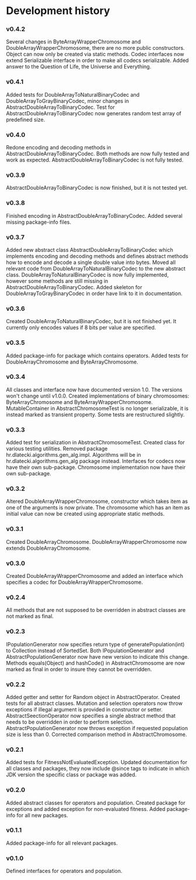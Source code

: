 # Development history

### v0.4.2
Several changes in ByteArrayWrapperChromosome and DoubleArrayWrapperChromosome, there are no more public constructors.
Object can now only be created via static methods. Codec interfaces now extend Serializable interface in order to make
all codecs serializable. Added answer to the Question of Life, the Universe and Everything.

### v0.4.1
Added tests for DoubleArrayToNaturalBinaryCodec and DoubleArrayToGrayBinaryCodec, minor changes in
AbstractDoubleArrayToBinaryCodec. Test for AbstractDoubleArrayToBinaryCodec now generates random test array of
predefined size.

### v0.4.0
Redone encoding and decoding methods in AbstractDoubleArrayToBinaryCodec. Both methods are now fully tested and work
as expected. AbstractDoubleArrayToBinaryCodec is not fully tested.

### v0.3.9
AbstractDoubleArrayToBinaryCodec is now finished, but it is not tested yet.

### v0.3.8
Finished encoding in AbstractDoubleArrayToBinaryCodec. Added several missing package-info files.

### v0.3.7
Added new abstract class AbstractDoubleArrayToBinaryCodec which implements encoding and decoding methods and defines
abstract methods how to encode and decode a single double value into bytes. Moved all relevant code from
DoubleArrayToNaturalBinaryCodec to the new abstract class. DoubleArrayToNaturalBinaryCodec is now fully implemented,
however some methods are still missing in AbstractDoubleArrayToBinaryCodec. Added skeleton for
DoubleArrayToGrayBinaryCodec in order have link to it in documentation.

### v0.3.6
Created DoubleArrayToNaturalBinaryCodec, but it is not finished yet. It currently only encodes values if 8 bits per
value are specified.

### v0.3.5
Added package-info for package which contains operators. Added tests for DoubleArrayChromosome and ByteArrayChromosome.

### v0.3.4
All classes and interface now have documented version 1.0. The versions won't change until v1.0.0. Created
implementations of binary chromosomes: ByteArrayChromosome and ByteArrayWrapperChromosome. MutableContainer in
AbstractChromosomeTest is no longer serializable, it is instead marked as transient property. Some tests are
restructured slightly.

### v0.3.3
Added test for serialization in AbstractChromosomeTest. Created class for various testing utilities. Removed package
hr.dlatecki.algorithms.gen\_alg.impl. Algorithms will be in hr.dlatecki.algorithms.gen\_alg package instead. Interfaces
for codecs now have their own sub-package. Chromosome implementation now have their own sub-package.

### v0.3.2
Altered DoubleArrayWrapperChromosome, constructor which takes item as one of the arguments is now private. The
chromosome which has an item as initial value can now be created using appropriate static methods.

### v0.3.1
Created DoubleArrayChromosome. DoubleArrayWrapperChromosome now extends DoubleArrayChromosome.

### v0.3.0
Created DoubleArrayWrapperChromosome and added an interface which specifies a codec for DoubleArrayWrapperChromosome.

### v0.2.4
All methods that are not supposed to be overridden in abstract classes are not marked as final.

### v0.2.3
IPopulationGenerator now specifies return type of generatePopulation(int) to Collection instead of SortedSet.
Both IPopulationGenerator and AbstractPopulationGenerator now have new version to indicate this change. Methods
equals(Object) and hashCode() in AbstractChromosome are now marked as final in order to insure they cannot be
overridden.

### v0.2.2
Added getter and setter for Random object in AbstractOperator. Created tests for all abstract classes. Mutation and
selection operators now throw exceptions if illegal argument is provided in constructor or setter.
AbstractSeectionOperator now specifies a single abstract method that needs to be overridden in order to perform
selection. AbstractPopulationGenerator now throws exception if requested population size is less than 0. Corrected
comparison method in AbstractChromosome.

### v0.2.1
Added tests for FitnessNotEvaluatedException. Updated documentation for all classes and packages, they now include
@since tags to indicate in which JDK version the specific class or package was added.

### v0.2.0
Added abstract classes for operators and population. Created package for exceptions and added exception for
non-evaluated fitness. Added package-info for all new packages.

### v0.1.1
Added package-info for all relevant packages.

### v0.1.0
Defined interfaces for operators and population.
